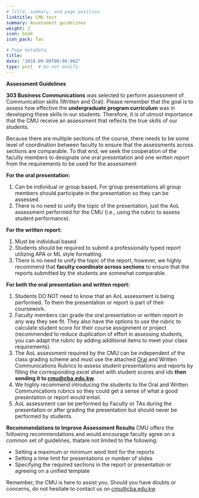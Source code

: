 ```yaml
---
# Title, summary, and page position.
linktitle: CMU test
summary: Assessment guidelines
weight: 2
icon: book
icon_pack: fas

# Page metadata.
title: 
date: "2018-09-09T00:00:00Z"
type: post  # Do not modify.
---
```


**Assessment Guidelines**

**303 Business Communications** was selected to perform assessment of Communication skills (Written and Oral). Please remember that the goal is to assess how effective the **undergraduate program curriculum** was in developing these skills in our students. Therefore, it is of utmost importance that the CMU receive an assessment that reflects the true skills of our students. 

Because there are multiple sections of the course, there needs to be some level of coordination between faculty to ensure that the assessments across sections are comparable. To that end, we seek the cooperation of the faculty members to designate one oral presentation and one written report from the requirements to be used for the assessment  

**For the oral presentation:**
1. Can be individual or group based. For group presentations all group members should participate in the presentation so they can be assessed. 
2. There is no need to unify the topic of the presentation, just the AoL assessment performed for the CMU (i.e., using the rubric to assess student performance). 

**For the written report:**
1. Must be individual based
2. Students should be required to submit a professionally typed report utilizing APA or ML style formatting. 
3. There is no need to unify the topic of the report, however, we highly recommend that **faculty coordinate across sections** to ensure that the reports submitted by the students are somewhat comparable.  

**For both the oral presentation and written report:** 
1. Students DO NOT need to know that an AoL assessment is being performed. To them the presentation or report is part of their coursework.
2. Faculty members can grade the oral presentation or written report in any way they see fit. They also have the options to use the rubric to calculate student score for their course assignment or project (recommended to reduce duplication of effort in assessing students, you can adapt the rubric by adding additional items to meet your class requirements). 
3. The AoL assessment required by the CMU can be independent of the class grading scheme and must use the attached [Oral](oral.docx) and Written Communications Rubrics to assess student presentations and reports by filling the corresponding excel sheet with student scores and ids **then sending it to cmu@cba.edu.kw.**
4. We highly recommend introducing the students to the Oral and Written Communications rubrics so they could get a sense of what a good presentation or report would entail. 
5. AoL assessment can be performed by Faculty or TAs during the presentation or after grading the presentation but should never be performed by students. 
   
**Recommendations to Improve Assessment Results**
CMU offers the following recommendations and would encourage faculty agree on a common set of guidelines, thatare not limited to the following:
* Setting a maximum or minimum word limit for the reports 
* Setting a time limit for presentations or number of slides 
* Specifying the required sections in the report or presentation or agreeing on a unified template 

Remember, the CMU is here to assist you. Should you have doubts or concerns, do not hesitate to contact us on cmu@cba.edu.kw 

